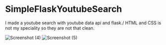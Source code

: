 # SimpleFlaskYoutubeSearch
I made a youtube search with youtube data api and flask./
HTML and CSS is not my speciality so they are not that clean.

![Screenshot (4)](https://github.com/Gilgamesh968/SimpleFlaskYoutubeSearch/assets/79242876/55d966f8-996b-4e3b-9eb9-ccc212831140)
![Screenshot (5)](https://github.com/Gilgamesh968/SimpleFlaskYoutubeSearch/assets/79242876/44829b9e-c1e9-4984-b017-cb5516183db9)

